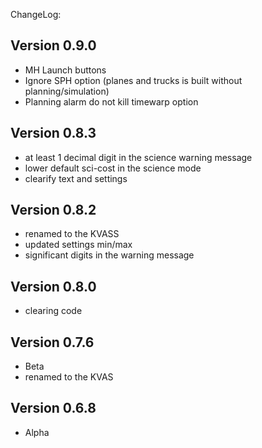 ChangeLog:

## Version 0.9.0
 * MH Launch buttons
 * Ignore SPH option (planes and trucks is built without planning/simulation)
 * Planning alarm do not kill timewarp option

## Version 0.8.3
 * at least 1 decimal digit
   in the science warning message
 * lower default sci-cost in the science mode
 * clearify text and settings

## Version 0.8.2
 * renamed to the KVASS
 * updated settings min/max
 * significant digits in the warning message

## Version 0.8.0
 * clearing code

## Version 0.7.6
 * Beta
 * renamed to the KVAS

## Version 0.6.8
 * Alpha